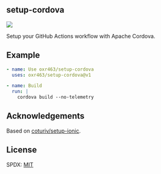 ## setup-cordova

[![](https://github.com/oxr463/setup-cordova/workflows/CI/badge.svg)](https://github.com/oxr463/setup-cordova/actions)

Setup your GitHub Actions workflow with Apache Cordova.

## Example

```yaml
- name: Use oxr463/setup-cordova
  uses: oxr463/setup-cordova@v1

- name: Build
  run: |
    cordova build --no-telemetry
```

## Acknowledgements

Based on [coturiv/setup-ionic](https://github.com/coturiv/setup-ionic).

## License

SPDX: [MIT](LICENSE)
